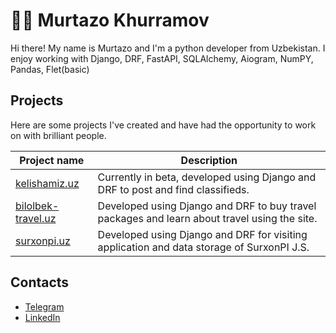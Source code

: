 # 👨‍💻 Murtazo Khurramov

Hi there! My name is Murtazo and I'm a python developer from Uzbekistan. I enjoy working with Django, DRF, FastAPI, SQLAlchemy, Aiogram, NumPY, Pandas, Flet(basic)
## Projects

Here are some projects I've created and have had the opportunity to work on with brilliant people.

| Project name                                            | Description                                                                                 |
| ------------------------------------------------------- | ------------------------------------------------------------------------------------------- |
| [kelishamiz.uz](https://kelishamiz.uz/)                 | Currently in beta, developed using Django and DRF to post and find classifieds.             |
| [bilolbek-travel.uz](https://bilolbek-travel.uz/)       | Developed using Django and DRF to buy travel packages and learn about travel using the site.|
| [surxonpi.uz](https://surxonpi.uz/)                     | Developed using Django and DRF for visiting application and data storage of SurxonPI J.S.   |

## Contacts

* [Telegram](https://t.me/unnamed_userr/)
* [LinkedIn](https://linkedin.com/in/murtazo-xurramov/)
